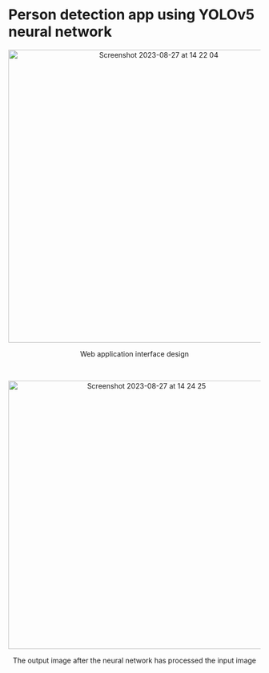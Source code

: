 # Person detection app using YOLOv5 neural network

<p align="center">
<img width="585" alt="Screenshot 2023-08-27 at 14 22 04" src="https://github.com/erika11111/YOLOv5-Flask-master/assets/104774933/d22f17c2-f269-496e-b5e4-9d93b959379a">
</p>
<p align="center">Web application interface design</p>
<br>
<p align="center">
<img width="536" alt="Screenshot 2023-08-27 at 14 24 25" src="https://github.com/erika11111/YOLOv5-Flask-master/assets/104774933/dd37fe76-4b0f-4c22-8f3e-9e3307f5e8e4">
</p>
<p align="center">The output image after the neural network has processed the input image</p>
